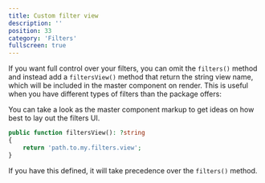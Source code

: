 ```yaml
---
title: Custom filter view
description: ''
position: 33
category: 'Filters'
fullscreen: true
---
```


If you want full control over your filters, you can omit the `filters()` method and instead add a `filtersView()` method that return the string view name, which will be included in the master component on render. This is useful when you have different types of filters than the package offers:

You can take a look as the master component markup to get ideas on how best to lay out the filters UI.

```php
public function filtersView(): ?string
{
    return 'path.to.my.filters.view';
}
```

If you have this defined, it will take precedence over the `filters()` method.
